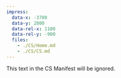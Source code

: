 ```yaml
---
impress:
  data-x: -3700
  data-y: 2800
  data-rel-x: 1100
  data-rel-y: -900
  files:
    - ./CS/Home.md
    - ./CS/CS.md
---
```


This text in the CS Manifest will be ignored.
